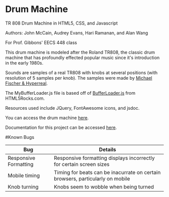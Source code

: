 # Drum Machine
TR 808 Drum Machine in HTML5, CSS, and Javascript

Authors: John McCain, Audrey Evans, Hari Ramanan, and Alan Wang

For Prof. Gibbons' EECS 448 class

This drum machine is modeled after the Roland TR808, the classic drum machine that has profoundly effected popular music since it's introduction in the early 1980s.

Sounds are samples of a real TR808 with knobs at several positions (with resolution of 5 samples per knob).  The samples were made by [Michael Fischer & Hyperreal](http://smd-records.com/tr808/?page_id=14).

The MyBufferLoader.js file is based off of [BufferLoader.js](http://www.html5rocks.com/en/tutorials/webaudio/intro/js/buffer-loader.js) from HTML5Rocks.com.

Resources used include JQuery, FontAwesome icons, and jsdoc.

You can access the drum machine [here](http://people.eecs.ku.edu/~jmccain/Project_3/TR808.html).  

Documentation for this project can be accessed [here](http://people.eecs.ku.edu/~jmccain/Project_3/Documentation/index.html).

#Known Bugs

Bug  | Details
------------- | -------------
Responsive Formatting  | Responsive formatting displays incorrectly for certain screen sizes
Mobile timing  | Timing for beats can be inacurrate on certain browsers, particularly on mobile
Knob turning | Knobs seem to wobble when being turned
